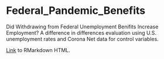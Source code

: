 # Federal_Pandemic_Benefits
 Did Withdrawing from Federal Unemployment Benifits Increase Employment? A difference in differences evaluation using U.S. unemployment rates and Corona Net data for control variables.

[Link](https://rawcdn.githack.com/KathrynMalchow/Federal_Pandemic_Benefits/cc79145c72985d38933c0a18a0588c5370b78830/Malchow_Project.html) to RMarkdown HTML.
